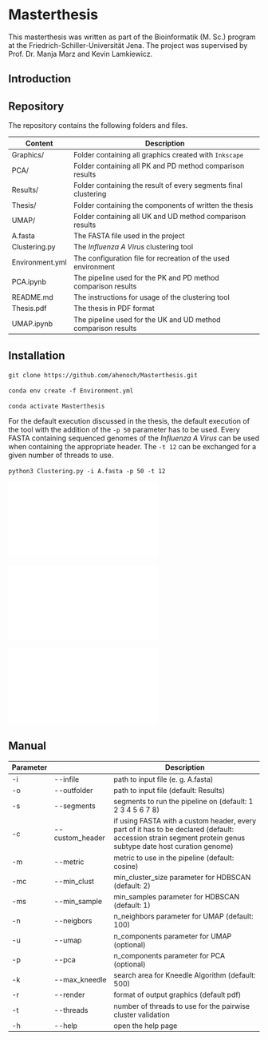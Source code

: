 # Masterthesis

This masterthesis was written as part of the Bioinformatik (M. Sc.) program at the Friedrich-Schiller-Universität Jena. The project was supervised by Prof. Dr. Manja Marz and Kevin Lamkiewicz.

## Introduction



## Repository

The repository contains the following folders and files.

| Content | Description |
| -- | -- |
| Graphics/ | Folder containing all graphics created with `Inkscape` |
| PCA/ | Folder containing all PK and PD method comparison results |
| Results/ | Folder containing the result of every segments final clustering |
| Thesis/ | Folder containing the components of written the thesis |
| UMAP/ | Folder containing all UK and UD method comparison results |
| A.fasta | The FASTA file used in the project |
| Clustering.py | The *Influenza A Virus* clustering tool |
| Environment.yml | The configuration file for recreation of the used environment |
| PCA.ipynb | The pipeline used for the PK and PD method comparison results |
| README.md | The instructions for usage of the clustering tool |
| Thesis.pdf | The thesis in PDF format |
| UMAP.ipynb | The pipeline used for the UK and UD method comparison results |

## Installation

`git clone https://github.com/ahenoch/Masterthesis.git`

`conda env create -f Environment.yml`

`conda activate Masterthesis`

For the default execution discussed in the thesis, the default execution of the tool with the addition of the `-p 50` parameter has to be used. Every FASTA containing sequenced genomes of the *Influenza A Virus* can be used when containing the appropriate header. The `-t 12` can be exchanged for a given number of threads to use.

`python3 Clustering.py -i A.fasta -p 50 -t 12`

![Vectorization Pipeline](/Graphics/Vectorization.pdf)

![Clustering Pipeline](/Graphics/Clustering.pdf)

![Visualization Pipeline](/Graphics/Tree.pdf)

## Manual

| Parameter | | Description |
| -- | -- | -- |
| -i | --infile | path to input file (e. g. A.fasta) |
| -o | --outfolder | path to input file (default: Results) |
| -s | --segments | segments to run the pipeline on (default: 1 2 3 4 5 6 7 8) |
| -c | --custom_header | if using FASTA with a custom header, every part of it has to be declared (default: accession strain segment protein genus subtype date host curation genome) |
| -m | --metric | metric to use in the pipeline (default: cosine) |
| -mc | --min\_clust | min\_cluster_size parameter for HDBSCAN (default: 2) |
| -ms | --min\_sample | min\_samples parameter for HDBSCAN (default: 1) |
| -n | --neigbors | n\_neighbors parameter for UMAP (default: 100) |
| -u | --umap | n\_components parameter for UMAP (optional) |
| -p | --pca | n\_components parameter for PCA (optional) |
| -k | --max\_kneedle | search area for Kneedle Algorithm (default: 500) |
| -r | --render | format of output graphics (default pdf) |
| -t | --threads | number of threads to use for the pairwise cluster validation |
| -h | --help | open the help page |